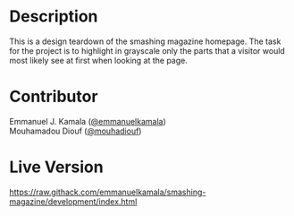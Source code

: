 # Description
This is a design teardown of the smashing magazine homepage. The task for the project is to highlight in grayscale only the parts that a visitor would most likely see at first when looking at the page.
# Contributor
Emmanuel J. Kamala (<a href="https://github.com/emmanuelkamala">@emmanuelkamala</a>)<br>
Mouhamadou Diouf (<a href="https://github.com/mouhadiouf">@mouhadiouf</a>)
# Live Version
https://raw.githack.com/emmanuelkamala/smashing-magazine/development/index.html
